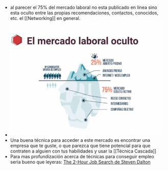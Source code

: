 - al parecer el 75% del mercado laboral no esta publicado en línea sino esta oculto entre las propias recomendaciones, contactos, conocidos, etc. el [[Networking]] en general.
- ![image.png](../assets/image_1677781447426_0.png)
- Una buena técnica para acceder a este mercado es encontrar una empresa que te guste, o que parezca que tiene potencial para que contraten a alguien con tus habilidades y usar la [[Técnica Cascada]]
- Para mas profundización acerca de técnicas para conseguir empleo seria bueno que leyeras:
  <ins>The 2-Hour Job Search de Steven Dalton</ins>